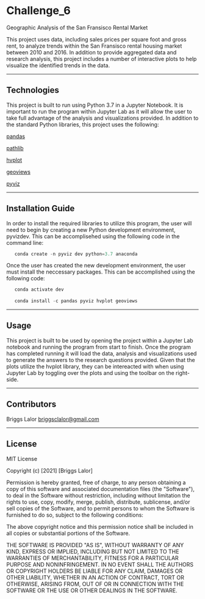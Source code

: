 # Challenge_6
Geographic Analysis of the San Fransisco Rental Market 

This project uses data, including sales prices per square foot and gross rent, to analyze trends within the San Fransisco rental housing market between 2010 and 2016. In addition to provide aggregated data and research analysis, this project includes a number of interactive plots to help visualize the identified trends in the data. 

___

## Technologies

This project is built to run using Python 3.7 in a Jupyter Notebook. It is important to run the program within Jupyter Lab as it will allow the user to take full advantage of the analysis and visualizations provided. In addition to the standard Python libraries, this project uses the following:

  [pandas](https://pandas.pydata.org/docs/)
  
  [pathlib](https://docs.python.org/3/library/pathlib.html)
  
  [hvplot](https://hvplot.holoviz.org/user_guide/Introduction.html)
  
  [geoviews](https://pypi.org/project/geoviews/)
  
  [pyviz](https://pyviz.org/)
  
___
  
## Installation Guide
  
In order to install the required libraries to utilize this program, the user will need to begin by creating a new Python development environment, pyvizdev. This can be accomplisehed using the following code in the command line:

```python
   conda create -n pyviz dev python=3.7 anaconda
```

Once the user has created the new development environment, the user must install the neccessary packages. This can be accomplished using the following code: 

```python
   conda activate dev
   
   conda install -c pandas pyviz hvplot geoviews
```

___

## Usage

This project is built to be used by opening the project within a Jupyter Lab notebook and running the program from start to finish. Once the program has completed running it will load the data, analysis and visualizations used to generate the answers to the research questions provided. Given that the plots utilize the hvplot library, they can be intereacted with when using Jupyter Lab by toggling over the plots and using the toolbar on the right-side.

___

## Contributors

Briggs Lalor
briggsclalor@gmail.com

___

## License

MIT License

Copyright (c) [2021] [Briggs Lalor]

Permission is hereby granted, free of charge, to any person obtaining a copy
of this software and associated documentation files (the "Software"), to deal
in the Software without restriction, including without limitation the rights
to use, copy, modify, merge, publish, distribute, sublicense, and/or sell
copies of the Software, and to permit persons to whom the Software is
furnished to do so, subject to the following conditions:

The above copyright notice and this permission notice shall be included in all
copies or substantial portions of the Software.

THE SOFTWARE IS PROVIDED "AS IS", WITHOUT WARRANTY OF ANY KIND, EXPRESS OR
IMPLIED, INCLUDING BUT NOT LIMITED TO THE WARRANTIES OF MERCHANTABILITY,
FITNESS FOR A PARTICULAR PURPOSE AND NONINFRINGEMENT. IN NO EVENT SHALL THE
AUTHORS OR COPYRIGHT HOLDERS BE LIABLE FOR ANY CLAIM, DAMAGES OR OTHER
LIABILITY, WHETHER IN AN ACTION OF CONTRACT, TORT OR OTHERWISE, ARISING FROM,
OUT OF OR IN CONNECTION WITH THE SOFTWARE OR THE USE OR OTHER DEALINGS IN THE
SOFTWARE.
